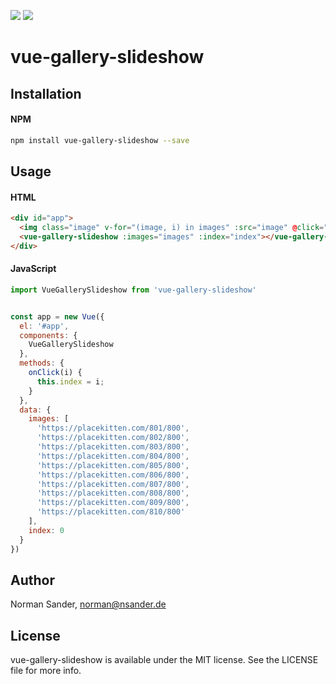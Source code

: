 <p>
  <a href="https://travis-ci.org/KitchenStories/vue-gallery-slideshow"><img src="https://img.shields.io/travis/KitchenStories/vue-gallery-slideshow.svg?style=flat-square"></a>
  <a href="https://www.npmjs.com/package/vue-gallery-slideshow"><img src="https://img.shields.io/npm/dt/vue-gallery-slideshow.svg?style=flat-square"></a>
</p>  

# vue-gallery-slideshow

## Installation

#### NPM

```bash
npm install vue-gallery-slideshow --save
```

## Usage

#### HTML

```html
<div id="app">
  <img class="image" v-for="(image, i) in images" :src="image" @click="onClick(i)">
  <vue-gallery-slideshow :images="images" :index="index"></vue-gallery-slideshow>
</div>
```


#### JavaScript

```javascript
import VueGallerySlideshow from 'vue-gallery-slideshow'


const app = new Vue({
  el: '#app',
  components: {
    VueGallerySlideshow
  },
  methods: {
    onClick(i) {
      this.index = i;
    }
  },
  data: {
    images: [
      'https://placekitten.com/801/800',
      'https://placekitten.com/802/800',
      'https://placekitten.com/803/800',
      'https://placekitten.com/804/800',
      'https://placekitten.com/805/800',
      'https://placekitten.com/806/800',
      'https://placekitten.com/807/800',
      'https://placekitten.com/808/800',
      'https://placekitten.com/809/800',
      'https://placekitten.com/810/800'
    ],
    index: 0
  }
})

```

## Author

Norman Sander, norman@nsander.de

## License

vue-gallery-slideshow is available under the MIT license. See the LICENSE file for more info.
